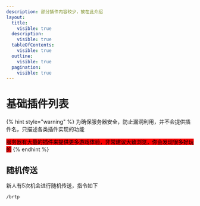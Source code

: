 ```yaml
---
description: 部分插件内容较少，故在此介绍
layout:
  title:
    visible: true
  description:
    visible: true
  tableOfContents:
    visible: true
  outline:
    visible: true
  pagination:
    visible: true
---
```


# 基础插件列表

{% hint style="warning" %}
为确保服务器安全，防止漏洞利用，并不会提供插件名，只描述各类插件实现的功能

<mark style="background-color:red;">服务器有大量的插件来提供更多游戏体验，非常建议大致浏览，你会发现很多好玩的</mark>
{% endhint %}

## 随机传送

新人有5次机会进行随机传送，指令如下

```
/brtp
```
